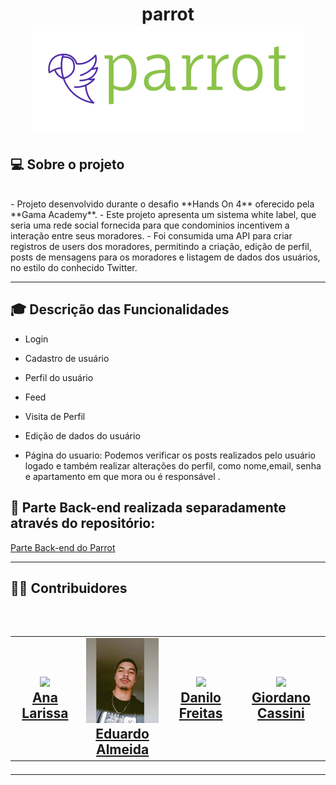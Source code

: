 <h1 align=center> parrot </hi> <br>

<img src="./public/assets/img/logohorizontalcolorido.png" alt="Logo da parrot">

## 💻 Sobre o projeto

<br>
 - Projeto desenvolvido durante o desafio **Hands On 4** oferecido pela **Gama Academy**. 
- Este projeto apresenta um sistema white label, que seria uma rede social fornecida para que condominios incentivem a interação entre seus moradores.
- Foi consumida uma API para criar registros de users dos moradores, permitindo a criação, edição de perfil, posts de mensagens para os moradores e listagem de dados dos usuários, no estilo do conhecido Twitter.

---

## :mortar_board: Descrição das Funcionalidades

- Login
- Cadastro de usuário
- Perfil do usuário
- Feed
- Visita de Perfil
- Edição de dados do usuário

- Página do usuario:
  Podemos verificar os posts realizados pelo usuário logado e também realizar alterações do perfil, como nome,email, senha e apartamento em que mora ou é responsável .

## :floppy_disk: Parte Back-end realizada separadamente através do repositório:

<a href="https://github.com/danilojpfreitas/Hands_On_4_Parrot">Parte Back-end do Parrot</a></br>

---

<h2> 👨‍💻 Contribuidores </h2><br>

<h2>
<table align=center>
  <tr>
   <td align="center"> <img src="https://avatars.githubusercontent.com/u/83883968?v=4" width=175/></br><a href="https://www.linkedin.com/in/annalare/"> Ana Larissa </a>
   </td>
   <td align="center"> <img src="./public/assets/img/WhatsApp Image 2022-09-08 at 23.32.15.jpeg"  width=175/></br><a href="https://www.linkedin.com/in/eduardo-almeida-de-jesus-0b2971206/"> Eduardo Almeida</a>
   </td>
    <td align="center"> <img src="https://avatars.githubusercontent.com/u/104531640?v=4"  width=175/></br><a href="https://www.linkedin.com/in/danilo-freitas-dev/">Danilo Freitas</a>
   </td>
    <td align="center"> <img src="https://avatars.githubusercontent.com/u/13106557?v=4"  width=175/></br><a href="https://www.linkedin.com/in/giordano-cassini/">Giordano Cassini</a>
   </td>
  </tr>
</table> </h2>

---
